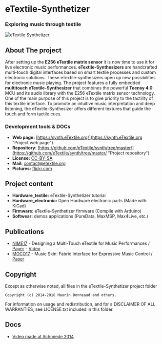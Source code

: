 # eTextile-Synthetizer 
### Exploring music through textile

![eTextile Synthetizer](https://live.staticflickr.com/65535/48916850368_dd34d00418_c_d.jpg)

## About The project

After setting up the **E256 eTextile matrix sensor** it is now time to use it for live electronic music performances. **eTextile-Synthesizers** are handcrafted multi-touch digital interfaces based on smart textile processes and custom electronic solutions. These eTextile-synthesizers open up new possibilities for electronic music playing. The project features a fully embedded **multitouch eTextile-Synthesizer** that combines the powerful **Teensy 4.0** MCU and its audio library with the E256 eTextile matrix sensor technology. One of the main purpose of this project is to give priority to the tactility of this textile interface. To promote an intuitive music interpretation and deep listening, the eTextile-Synthesizer offers different textures that guide the touch and form tactile cues.

### Development tools & DOCs
* **Web page:** [https://synth.eTextile.org/](https://synth.eTextile.org "Project web page")
* **Repository:** [https://github.com/eTextile/synth/tree/master/](https://github.com/eTextile/synth/tree/master/ "Project repository")
* **License:** [CC-BY-SA](https://github.com/eTextile/synth/tree/master/LICENSE.txt "Project License")
* **Mail:** [contact@etextile.org](mailto:contact@etextile.org "eMail us")
* **Pictures:** [flickr.com](https://www.flickr.com/photos/maurin/albums/72157673740361510/ "Share your pictures with us")

## Project content
* **Hardware_textile:** eTextile-Synthetizer tutorial
* **Hardware_electronic:** Open Hardware electronic parts (Made with KiCad) 
* **Firmware:** eTextile-Synthetizer firmware (Compile with Arduino)
* **Softwear:** demos applications (PureData, MaxMSP, Max4Live, etc.)

## Publications
- [NIME17](http://www.nime2017.org/) - Designing a Multi-Touch eTextile for Music Performances / [Paper](https://github.com/eTextile/Matrix/blob/teensy_matrix/docs/publications/NIME17-eTextile.pdf) - [Video](https://vimeo.com/217690743)
- [MOCO17](http://moco17.movementcomputing.org/) - Music Skin: Fabric Interface for Expressive Music Control / [Paper](https://github.com/eTextile/Matrix/blob/teensy_matrix/docs/publications/MOCO17-MusicSkin.pdf)

## Copyright
Except as otherwise noted, all files in the eTextile-Synthetizer project folder

    Copyright (c) 2014-2018 Maurin Donneaud and others.

For information on usage and redistribution, and for a DISCLAIMER OF ALL
WARRANTIES, see LICENSE.txt included in this folder.

## Docs
- [Video made at Schmiede 2014](http://www.kobakant.at/DIY/?p=4305/)
